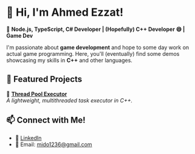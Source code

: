 # 👋 Hi, I'm Ahmed Ezzat!

🎯 **Node.js, TypeScript, C# Developer | (Hopefully) C++ Developer 😄 | Game Dev**

I'm passionate about **game development** and hope to some day work on actual game programming. Here, you'll (eventually) find some demos showcasing my skills in **C++** and other languages.

## 🚀 Featured Projects

🔹 **[Thread Pool Executor](https://github.com/YourGitHubUsername/ThreadPoolExecutor)**  
_A lightweight, multithreaded task executor in C++._

## 📫 Connect with Me!
- 💼 [LinkedIn](https://www.linkedin.com/in/ahmedmezzat/)
- 📧 Email: mido1236@gmail.com
